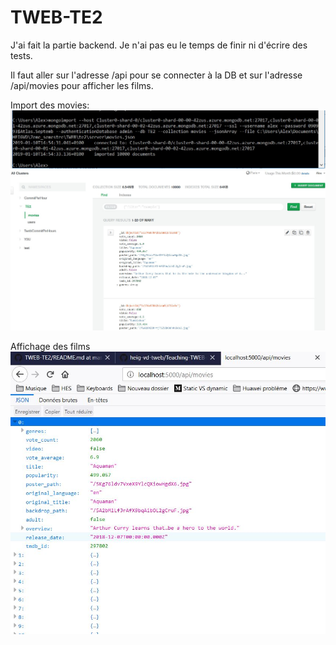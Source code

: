 # TWEB-TE2
J'ai fait la partie backend. Je n'ai pas eu le temps de finir ni d'écrire des tests.

Il faut aller sur l'adresse /api pour se connecter à la DB et sur l'adresse /api/movies pour afficher les films.

Import des movies:
![alt text](img-readme/terminal-doc-import-ok.JPG)
![alt text](img-readme/atlas-doc-import-ok.JPG)

Affichage des films
![alt text](img-readme/findAllMovies.JPG)

